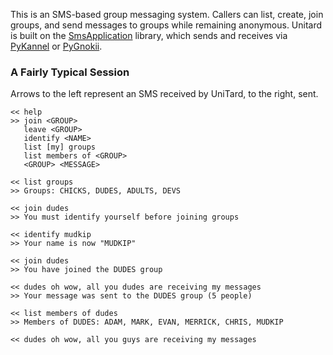This is an SMS-based group messaging system. Callers can list, create, join
groups, and send messages to groups while remaining anonymous. Unitard is
built on the [SmsApplication](http://github.com/adammck/smsapp) library,
which sends and receives via [PyKannel](http://github.com/adammck/pykannel)
or [PyGnokii](http://github.com/adammck/pygnokii).


### A Fairly Typical Session
Arrows to the left represent an SMS received by UniTard, to the right, sent.

	<< help
	>> join <GROUP>
       leave <GROUP>
       identify <NAME>
       list [my] groups
       list members of <GROUP>
       <GROUP> <MESSAGE>
    
	<< list groups
	>> Groups: CHICKS, DUDES, ADULTS, DEVS
	
	<< join dudes
	>> You must identify yourself before joining groups
	
	<< identify mudkip
	>> Your name is now "MUDKIP"
	
	<< join dudes
	>> You have joined the DUDES group
	
    << dudes oh wow, all you dudes are receiving my messages
	>> Your message was sent to the DUDES group (5 people)
	
	<< list members of dudes
	>> Members of DUDES: ADAM, MARK, EVAN, MERRICK, CHRIS, MUDKIP

    << dudes oh wow, all you guys are receiving my messages

